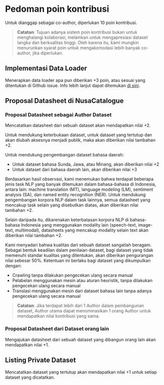 # Pedoman poin kontribusi

Untuk dianggap sebagai co-author, diperlukan 10 poin kontribusi.

> **Catatan**: Tujuan adanya sistem poin kontribusi bukan untuk menghalangi kolaborasi, melainkan untuk mengapresiasi dataset langka dan berkualitas tinggi. 
Oleh karena itu, kami mungkin menurunkan syarat poin untuk mengakomodasi lebih banyak co-author, jika diperlukan.

## Implementasi Data Loader

Menerapkan data loader apa pun diberikan +3 poin, atau sesuai yang ditentukan di Github issue.
Info lebih lanjut dapat ditemukan [di sini](DATALOADER.md).

## Proposal Datasheet di NusaCatalogue

### Proposal Datasheet sebagai Author Dataset
Mencatatkan datasheet dari sebuah dataset akan mendapatkan nilai +2.

Untuk mendukung keterbukaan dataset, untuk dataset yang tertutup dan akan diubah aksesnya menjadi publik, maka akan diberikan nilai tambahan +2.

Untuk mendukung pengembangan dataset bahasa daerah:
- Untuk dataset bahasa Sunda, Jawa, atau Minang, akan diberikan nilai +2
- Untuk dataset dari bahasa daerah lain, akan diberikan nilai +3

Berdasarkan hasil observasi, kami menemukan bahwa terdapat beberapa jenis task NLP yang banyak ditemukan dalam bahasa-bahasa di Indonesia, antara lain: machine translation (MT), language modeling (LM), sentiment analysis (SA), dan named entity recognition (NER). Untuk mendukung pengembangan korpora NLP dalam task lainnya, semua datasheet yang mencakup task selain yang disebutkan diatas, akan diberikan nilai tambahan +2. 

Selain daripada itu, dikarenakan keterbatasan korpora NLP di bahasa-bahasa Indonesia yang menggunakan modality lain (speech-text, image-text, multimodal), datasheets yang mencakup modality selain text akan diberikan nilai tambahan +2. 

Kami menyadari bahwa kualitas dari sebuah dataset sangatlah beragam. Sebagai bentuk keadilan dalam penilaian dataset, bagi dataset yang tidak memenuhi standar kualitas yang ditentukan, akan diberikan pengurangan nilai sebesar 50%. Ketentuan ini berlaku bagi dataset yang dikumpulkan dengan:
- Crawling tanpa dilakukan pengecekan ulang secara manual
- Pelabelan menggunakan mesin atau aturan heuristik, tanpa dilakukan pengecekan ulang secara manual
- Translasi menggunakan mesin dari dataset bahasa lain tanpa adanya pengecekan ulang secara manual

> **Catatan**: Jika terdapat lebih dari 1 Author dalam pembangunan dataset, Author utama dapat menominasikan 1 orang Author untuk mendapatkan nilai kontribusi yang sama.

### Proposal Datasheet dari Dataset orang lain
Mengajukan datasheet dari sebuah dataset yang dibangun orang lain akan mendapatkan nilai +1.

## Listing Private Dataset
Mencatatkan dataset yang tertutup akan mendapatkan nilai +1 untuk setiap dataset yang dicatatkan.
